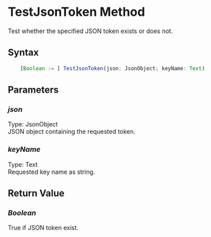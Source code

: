 # TestJsonToken Method
Test whether the specified JSON token exists or does not.

## Syntax
```javascript
	[Boolean := ] TestJsonToken(json: JsonObject; keyName: Text)
```

## Parameters
### *json*
Type: JsonObject<br/>
JSON object containing the requested token.
### *keyName*
Type: Text<br/>
Requested key name as string.

## Return Value
### *Boolean*
True if JSON token exist.
